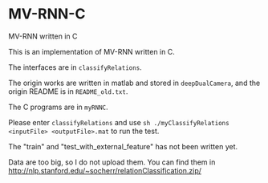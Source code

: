 # MV-RNN-C
MV-RNN written in C

This is an implementation of MV-RNN written in C.

The interfaces are in `classifyRelations`.

The origin works are written in matlab and stored in `deepDualCamera`, and the origin README is in `README_old.txt`.

The C programs are in `myRNNC`.

Please enter `classifyRelations` and use `sh ./myClassifyRelations <inputFile> <outputFile>.mat` to run the test.

The "train" and "test\_with\_external\_feature" has not been written yet.

Data are too big, so I do not upload them. You can find them in http://nlp.stanford.edu/~socherr/relationClassification.zip/
